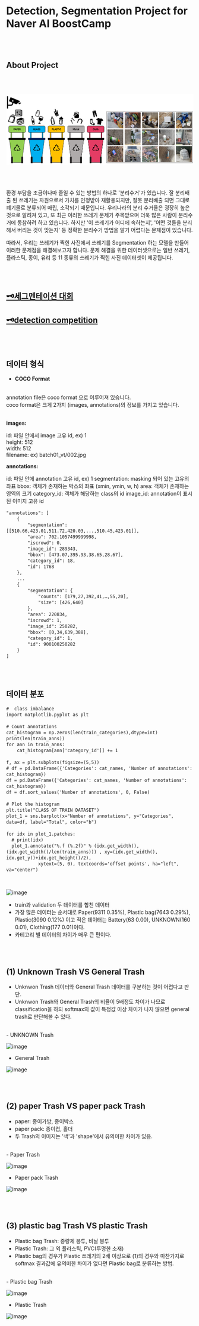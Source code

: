# Detection, Segmentation Project for Naver AI BoostCamp

<br/><br/>

## About Project 

<br/><br/>

![title image](./image1.png)

<br/><br/>

환경 부담을 조금이나마 줄일 수 있는 방법의 하나로 '분리수거'가 있습니다. 잘 분리배출 된 쓰레기는 자원으로서 가치를 인정받아 재활용되지만, 잘못 분리배출 되면 그대로 폐기물로 분류되어 매립, 소각되기 때문입니다. 우리나라의 분리 수거율은 굉장히 높은 것으로 알려져 있고, 또 최근 이러한 쓰레기 문제가 주목받으며 더욱 많은 사람이 분리수거에 동참하려 하고 있습니다. 하지만 '이 쓰레기가 어디에 속하는지', '어떤 것들을 분리해서 버리는 것이 맞는지' 등 정확한 분리수거 방법을 알기 어렵다는 문제점이 있습니다.

따라서, 우리는 쓰레기가 찍힌 사진에서 쓰레기를 Segmentation 하는 모델을 만들어 이러한 문제점을 해결해보고자 합니다. 문제 해결을 위한 데이터셋으로는 일반 쓰레기, 플라스틱, 종이, 유리 등 11 종류의 쓰레기가 찍힌 사진 데이터셋이 제공됩니다.

<br/><br/>

## [🗝세그멘테이션 대회](https://github.com/joielee09/p3-ims-obd-obd-seg-4/tree/master/segmentation)

## [🗝detection competition](https://github.com/joielee09/p3-ims-obd-obd-seg-4/tree/master/detection)

<br/><br/>

## 데이터 형식

- **COCO Format**
<br/>
annotation file은 coco format 으로 이루어져 있습니다.<br/>
coco format은 크게 2가지 (images, annotations)의 정보를 가지고 있습니다.<br/><br/>

**images:**<br/>

id: 파일 안에서 image 고유 id, ex) 1<br/>
height: 512<br/>
width: 512<br/>
filename: ex) batch01_vt/002.jpg<br/>

**annotations:** <br/>

id: 파일 안에 annotation 고유 id, ex) 1
segmentation: masking 되어 있는 고유의 좌표
bbox: 객체가 존재하는 박스의 좌표 (xmin, ymin, w, h)
area: 객체가 존재하는 영역의 크기
category_id: 객체가 해당하는 class의 id
image_id: annotation이 표시된 이미지 고유 id

```
"annotations": [
    {
        "segmentation": [[510.66,423.01,511.72,420.03,...,510.45,423.01]],
        "area": 702.1057499999998,
        "iscrowd": 0,
        "image_id": 289343,
        "bbox": [473.07,395.93,38.65,28.67],
        "category_id": 18,
        "id": 1768
    },
    ...
    {
        "segmentation": {
            "counts": [179,27,392,41,…,55,20],
            "size": [426,640]
        },
        "area": 220834,
        "iscrowd": 1,
        "image_id": 250282,
        "bbox": [0,34,639,388],
        "category_id": 1,
        "id": 900100250282
    }
]
```

<br/><br/>

## 데이터 분포

```
#  class imbalance
import matplotlib.pyplot as plt

# Count annotations
cat_histogram = np.zeros(len(train_categories),dtype=int)
print(len(train_anns))
for ann in train_anns:
    cat_histogram[ann['category_id']] += 1

f, ax = plt.subplots(figsize=(5,5))
# df = pd.DataFrame({'Categories': cat_names, 'Number of annotations': cat_histogram})
df = pd.DataFrame({'Categories': cat_names, 'Number of annotations': cat_histogram})
df = df.sort_values('Number of annotations', 0, False)

# Plot the histogram
plt.title("CLASS OF TRAIN DATASET")
plot_1 = sns.barplot(x="Number of annotations", y="Categories", data=df, label="Total", color="b")

for idx in plot_1.patches:
  # print(idx)
  plot_1.annotate("%.f (%.2f)" % (idx.get_width(), (idx.get_width()/len(train_anns))) , xy=(idx.get_width(), idx.get_y()+idx.get_height()/2),
            xytext=(5, 0), textcoords='offset points', ha="left", va="center")
```
<br/>

![image](https://user-images.githubusercontent.com/67178982/119766698-720fd200-bef0-11eb-97a5-77a62a33b90f.png)

- train과 validation 두 데이터를 합친 데이터
- 가장 많은 데이터는 순서대로 Paper(9311 0.35%), Plastic bag(7643 0.29%), Plastic(3090 0.12%) 이고 적은 데이터는 Battery(63 0.00), UNKNOWN(160 0.01), Clothing(177 0.01)이다.
- 카테고리 별 데이터의 차이가 매우 큰 편이다.

<br/><br/>

## (1) Unknown Trash VS General Trash

- Unknwon Trash 데이터와 General Trash 데이터를 구분하는 것이 어렵다고 판단.
- Unknwon Trash와 General Trash의 비율이 5배정도 차이가 나므로 classification을 하되 softmax의 값이 특정값 이상 차이가 나지 않으면 general trash로 판단해볼 수 있다.
<br/>
- UNKNOWN Trash

![image](https://user-images.githubusercontent.com/67178982/119767096-37f30000-bef1-11eb-8c1e-2fe07e1fa07b.png)
<br/>

- General Trash

![image](https://user-images.githubusercontent.com/67178982/119767126-450fef00-bef1-11eb-9ba4-df24a461a2d0.png)


<br/><br/>

## (2) paper Trash VS paper pack Trash

- paper: 종이가방, 종이박스
- paper pack: 종이컵, 홀더
- 두 Trash의 이미지는 '색'과 'shape'에서 유의미한 차이가 있음.
<br/>
- Paper Trash

![image](https://user-images.githubusercontent.com/67178982/119768081-febb8f80-bef2-11eb-9787-9cfea9f17323.png)

- Paper pack Trash

![image](https://user-images.githubusercontent.com/67178982/119768148-1e52b800-bef3-11eb-8614-c9d9e5cdbe7d.png)



<br/><br/>

## (3) plastic bag Trash VS plastic Trash

- Plastic bag Trash: 종량제 봉투, 비닐 봉투
- Plastic Trash: 그 외 플라스틱, PVC(투명한 소재)
- Plastic bag의 경우가 Plastic 쓰레기의 2배 이상으로 (1)의 경우와 마찬가지로 softmax 결과값에 유의미한 차이가 없다면 Plastic bag로 분류하는 방법.
<br/>
- Plastic bag Trash

![image](https://user-images.githubusercontent.com/67178982/119768506-b51f7480-bef3-11eb-893f-5634b84246fb.png)

- Plastic Trash

![image](https://user-images.githubusercontent.com/67178982/119768441-97eaa600-bef3-11eb-9618-56c5e9e2e92c.png)


<br/><br/>



